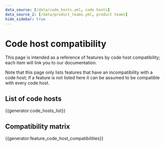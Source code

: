 ```yaml
---
data_source: [/data/code_hosts.yml, code hosts]
data_source_2: [/data/product_teams.yml, product teams]
hide_sidebar: true
---
```


# Code host compatibility

This page is intended as a reference of features by code host compatibility; each item will link you to our documentation.

Note that this page only lists features that have an incompatibility with a code host; if a feature is not listed here it can be assumed to be compatible with every code host.

## List of code hosts

{{generator:code_hosts_list}}

## Compatibility matrix

{{generator:feature_code_host_compatibilities}}
